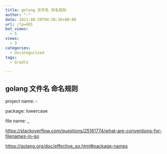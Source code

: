 ```yaml
---
title: golang 文件名 命名规则
author: "-"
date: 2011-08-28T04:56:36+00:00
url: /?p=601
bot_views:
  - 5
views:
  - 3
categories:
  - Uncategorized
tags:
  - Gradle

---
```

## golang 文件名 命名规则
project name: -
  
package: lowercase
  
file name: _
  
https://stackoverflow.com/questions/25161774/what-are-conventions-for-filenames-in-go

https://golang.org/doc/effective_go.html#package-names